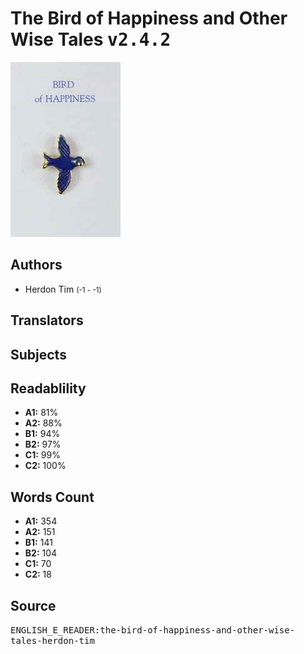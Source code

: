 # The Bird of Happiness and Other Wise Tales <kbd>v2.4.2</kbd>

![](./cover.medium.jpg "")

## Authors


 - Herdon Tim <small>(-1 - -1)</small>

## Translators



## Subjects



## Readablility


 - **A1:** 81%
 - **A2:** 88%
 - **B1:** 94%
 - **B2:** 97%
 - **C1:** 99%
 - **C2:** 100%

## Words Count


 - **A1:** 354
 - **A2:** 151
 - **B1:** 141
 - **B2:** 104
 - **C1:** 70
 - **C2:** 18

## Source


<kbd>ENGLISH_E_READER:the-bird-of-happiness-and-other-wise-tales-herdon-tim</kbd>
